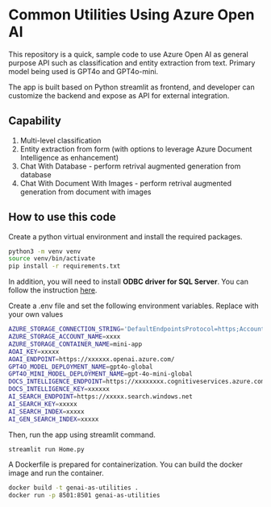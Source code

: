 # Common Utilities Using Azure Open AI
This repository is a quick, sample code to use Azure Open AI as general purpose API such as classification and entity extraction from text. Primary model being used is GPT4o and GPT4o-mini.

The app is built based on Python streamlit as frontend, and developer can customize the backend and expose as API for external integration.

## Capability
1. Multi-level classification
2. Entity extraction from form (with options to leverage Azure Document Intelligence as enhancement)
3. Chat With Database - perform retrival augmented generation from database
4. Chat With Document With Images - perform retrival augmented generation from document with images

## How to use this code
Create a python virtual environment and install the required packages.
```bash
python3 -m venv venv
source venv/bin/activate
pip install -r requirements.txt
```

In addition, you will need to install **ODBC driver for SQL Server**. You can follow the instruction [here](https://learn.microsoft.com/en-us/sql/connect/odbc/microsoft-odbc-driver-for-sql-server?view=sql-server-ver16).

Create a .env file and set the following environment variables. Replace with your own values
```bash
AZURE_STORAGE_CONNECTION_STRING='DefaultEndpointsProtocol=https;AccountName=xxxx;AccountKey=xxxx;EndpointSuffix=core.windows.net'
AZURE_STORAGE_ACCOUNT_NAME=xxxx
AZURE_STORAGE_CONTAINER_NAME=mini-app
AOAI_KEY=xxxxx
AOAI_ENDPOINT=https://xxxxxx.openai.azure.com/
GPT4O_MODEL_DEPLOYMENT_NAME=gpt4o-global
GPT4O_MINI_MODEL_DEPLOYMENT_NAME=gpt-4o-mini-global
DOCS_INTELLIGENCE_ENDPOINT=https://xxxxxxxx.cognitiveservices.azure.com/
DOCS_INTELLIGENCE_KEY=xxxxxx
AI_SEARCH_ENDPOINT=https://xxxxx.search.windows.net
AI_SEARCH_KEY=xxxxx
AI_SEARCH_INDEX=xxxxx
AI_GEN_SEARCH_INDEX=xxxxx

```

Then, run the app using streamlit command.
```bash
streamlit run Home.py
```

A Dockerfile is prepared for containerization. You can build the docker image and run the container.
```bash
docker build -t genai-as-utilities .
docker run -p 8501:8501 genai-as-utilities
```
